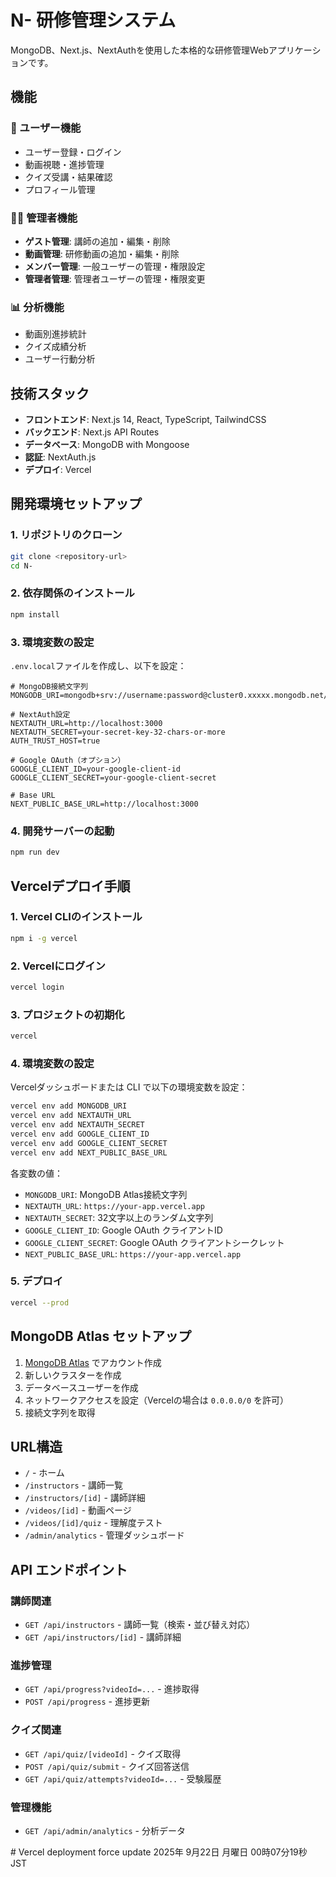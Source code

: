 # N- 研修管理システム

MongoDB、Next.js、NextAuthを使用した本格的な研修管理Webアプリケーションです。

## 機能

### 🎯 ユーザー機能
- ユーザー登録・ログイン
- 動画視聴・進捗管理
- クイズ受講・結果確認
- プロフィール管理

### 👨‍💼 管理者機能
- **ゲスト管理**: 講師の追加・編集・削除
- **動画管理**: 研修動画の追加・編集・削除
- **メンバー管理**: 一般ユーザーの管理・権限設定
- **管理者管理**: 管理者ユーザーの管理・権限変更

### 📊 分析機能
- 動画別進捗統計
- クイズ成績分析
- ユーザー行動分析

## 技術スタック

- **フロントエンド**: Next.js 14, React, TypeScript, TailwindCSS
- **バックエンド**: Next.js API Routes
- **データベース**: MongoDB with Mongoose
- **認証**: NextAuth.js
- **デプロイ**: Vercel

## 開発環境セットアップ

### 1. リポジトリのクローン
```bash
git clone <repository-url>
cd N-
```

### 2. 依存関係のインストール
```bash
npm install
```

### 3. 環境変数の設定
`.env.local`ファイルを作成し、以下を設定：

```env
# MongoDB接続文字列
MONGODB_URI=mongodb+srv://username:password@cluster0.xxxxx.mongodb.net/database_name

# NextAuth設定
NEXTAUTH_URL=http://localhost:3000
NEXTAUTH_SECRET=your-secret-key-32-chars-or-more
AUTH_TRUST_HOST=true

# Google OAuth（オプション）
GOOGLE_CLIENT_ID=your-google-client-id
GOOGLE_CLIENT_SECRET=your-google-client-secret

# Base URL
NEXT_PUBLIC_BASE_URL=http://localhost:3000
```

### 4. 開発サーバーの起動
```bash
npm run dev
```

## Vercelデプロイ手順

### 1. Vercel CLIのインストール
```bash
npm i -g vercel
```

### 2. Vercelにログイン
```bash
vercel login
```

### 3. プロジェクトの初期化
```bash
vercel
```

### 4. 環境変数の設定
Vercelダッシュボードまたは CLI で以下の環境変数を設定：

```bash
vercel env add MONGODB_URI
vercel env add NEXTAUTH_URL
vercel env add NEXTAUTH_SECRET
vercel env add GOOGLE_CLIENT_ID
vercel env add GOOGLE_CLIENT_SECRET
vercel env add NEXT_PUBLIC_BASE_URL
```

各変数の値：
- `MONGODB_URI`: MongoDB Atlas接続文字列
- `NEXTAUTH_URL`: `https://your-app.vercel.app`
- `NEXTAUTH_SECRET`: 32文字以上のランダム文字列
- `GOOGLE_CLIENT_ID`: Google OAuth クライアントID
- `GOOGLE_CLIENT_SECRET`: Google OAuth クライアントシークレット
- `NEXT_PUBLIC_BASE_URL`: `https://your-app.vercel.app`

### 5. デプロイ
```bash
vercel --prod
```

## MongoDB Atlas セットアップ

1. [MongoDB Atlas](https://cloud.mongodb.com/) でアカウント作成
2. 新しいクラスターを作成
3. データベースユーザーを作成
4. ネットワークアクセスを設定（Vercelの場合は `0.0.0.0/0` を許可）
5. 接続文字列を取得

## URL構造

- `/` - ホーム
- `/instructors` - 講師一覧
- `/instructors/[id]` - 講師詳細
- `/videos/[id]` - 動画ページ
- `/videos/[id]/quiz` - 理解度テスト
- `/admin/analytics` - 管理ダッシュボード

## API エンドポイント

### 講師関連
- `GET /api/instructors` - 講師一覧（検索・並び替え対応）
- `GET /api/instructors/[id]` - 講師詳細

### 進捗管理
- `GET /api/progress?videoId=...` - 進捗取得
- `POST /api/progress` - 進捗更新

### クイズ関連
- `GET /api/quiz/[videoId]` - クイズ取得
- `POST /api/quiz/submit` - クイズ回答送信
- `GET /api/quiz/attempts?videoId=...` - 受験履歴

### 管理機能
- `GET /api/admin/analytics` - 分析データ

<!-- Force Vercel deployment: 2025-09-16-13:55 --># Vercel deployment force update 2025年 9月22日 月曜日 00時07分19秒 JST
